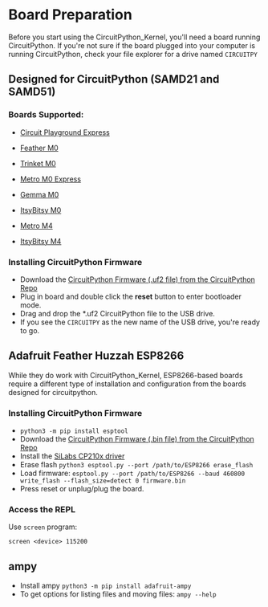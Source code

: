 
# Board Preparation

Before you start using the CircuitPython_Kernel, you'll need a board running CircuitPython. If you're not sure if
the board plugged into your computer is running CircuitPython, check your file explorer for a drive named `CIRCUITPY`

## Designed for CircuitPython (SAMD21 and SAMD51)

### Boards Supported:

 - [Circuit Playground Express](https://www.adafruit.com/product/3333)
 - [Feather M0](https://www.adafruit.com/product/3403)
 - [Trinket M0](https://www.adafruit.com/product/3500)
 - [Metro M0 Express](https://www.adafruit.com/product/3505)
 - [Gemma M0](https://www.adafruit.com/product/3501)
 - [ItsyBitsy M0](https://www.adafruit.com/product/3727)

 - [Metro M4 ]( https://www.adafruit.com/product/3382)
 - [ItsyBitsy M4](https://www.adafruit.com/product/3727)


### Installing CircuitPython Firmware

- Download the [CircuitPython Firmware (.uf2 file) from the CircuitPython Repo](https://github.com/adafruit/circuitpython/releases)
- Plug in board and double click the **reset** button to enter bootloader mode.
- Drag and drop the \*.uf2 CircuitPython file to the USB drive.
- If you see the `CIRCUITPY` as the new name of the USB drive, you're ready to go.


## Adafruit Feather Huzzah ESP8266

While they do work with CircuitPython_Kernel, ESP8266-based boards require a different type of installation and configuration
from the boards designed for circuitpython.

### Installing CircuitPython Firmware

- `python3 -m pip install esptool`
- Download the [CircuitPython Firmware (.bin file) from the CircuitPython Repo](https://github.com/adafruit/circuitpython/releases)
- Install the [SiLabs CP210x driver](https://www.silabs.com/products/development-tools/software/usb-to-uart-bridge-vcp-drivers)
- Erase flash `python3 esptool.py --port /path/to/ESP8266 erase_flash`
- Load firmware: `esptool.py --port /path/to/ESP8266 --baud 460800 write_flash --flash_size=detect 0 firmware.bin`
- Press reset or unplug/plug the board.

### Access the REPL

Use `screen` program:

    screen <device> 115200


## ampy

- Install ampy `python3 -m pip install adafruit-ampy`
- To get options for listing files and moving files: `ampy --help`
